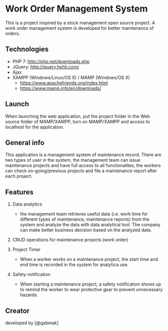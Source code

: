 #   Work Order Management System
This is a project inspired by a stock management open source project. A work order management system is developed for better maintenance of orders.    

##  Technologies
-   PHP 7: http://php.net/downloads.php
-   JQuery: http://jquery.hohli.com/
-   Ajax
-   XAMPP (Windows/Linux/OS X) / MAMP (Windows/OS X)
    - https://www.apachefriends.org/index.html
    - https://www.mamp.info/en/downloads/

##  Launch
When launching the web application, put the project folder in the Web source folder of MAMP/XAMPP, turn on MAMP/XAMPP and access to localhost for the application. 

##  General info
This application is a management system of maintenance record. There are two types of user in the system, the management team can issue maintenance projects and have full access to all functionalites, the workers can check on-going/previous projects and file a maintenance report after each project.  

##  Features
1.  Data analytics
    -   the management team retrieves useful data (i.e. work time for different types of maintenance, maintenance reports) from the system and analyze the data with data analytical tool. The company can make better business decision based on the analyzed data.

2.  CRUD operations for maintenance projects (work order)   

3.  Project Timer
    -   When a worker works on a maintenance project, the start time and end time is recorded in the system for analytica use.      

4.  Safety notification
    -   When starting a maintenance project, a safety notification shows up to remind the worker to wear protective gear to prevent unnecessary hazards. 

##  Creator
developed by [@gabmak]
